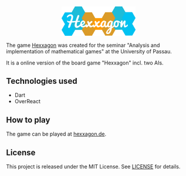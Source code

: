 <p align="center"><img width="40%" src="hexxagon/web/images/hexxagon-logo.png" /></p>

The game [Hexxagon](https://hexxagon.de) was created for the seminar "Analysis and implementation of mathematical games" at the University of Passau.

It is a online version of the board game "Hexxagon" incl. two AIs.

## Technologies used
- Dart
- OverReact

## How to play
The game can be played at [hexxagon.de](https://hexxagon.de).

## License
This project is released under the MIT License. See [LICENSE](LICENSE) for details.
